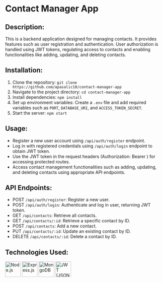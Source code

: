 # Contact Manager App

## Description:
This is a backend application designed for managing contacts. It provides features such as user registration and authentication. User authorization is handled using JWT tokens, regulating access to contacts and enabling functionalities like adding, updating, and deleting contacts.

## Installation:
1. Clone the repository: `git clone https://github.com/apasalic10/contact-manager-app`
2. Navigate to the project directory: `cd contact-manager-app`
3. Install dependencies: `npm install`
4. Set up environment variables: Create a `.env` file and add required variables such as `PORT`, `DATABASE_URI`, and `ACCESS_TOKEN_SECRET`.
5. Start the server: `npm start`

## Usage:
- Register a new user account using `/api/auth/register` endpoint.
- Log in with registered credentials using `/api/auth/login` endpoint to obtain JWT token.
- Use the JWT token in the request headers (Authorization: Bearer <token>) for accessing protected routes.
- Access contact management functionalities such as adding, updating, and deleting contacts using appropriate API endpoints.

## API Endpoints:
- POST `/api/auth/register`: Register a new user.
- POST `/api/auth/login`: Authenticate and log in user, returning JWT token.
- GET `/api/contacts`: Retrieve all contacts.
- GET `/api/contacts/:id`: Retrieve a specific contact by ID.
- POST `/api/contacts`: Add a new contact.
- PUT `/api/contacts/:id`: Update an existing contact by ID.
- DELETE `/api/contacts/:id`: Delete a contact by ID.

## Technologies Used:
<div>
  <img src="https://upload.wikimedia.org/wikipedia/commons/d/d9/Node.js_logo.svg" alt="Node.js" width="50"/>
  <img src="https://expressjs.com/images/express-facebook-share.png" alt="Express.js" width="50"/>
  <img src="https://webassets.mongodb.com/_com_assets/cms/mongodb_logo1-76twgcu2dm.png" alt="MongoDB" width="50"/>
  <img src="https://jwt.io/img/pic_logo.svg" alt="JWT (JSON Web Tokens)" width="50"/>
</div>

